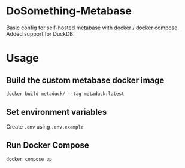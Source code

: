 # DoSomething-Metabase

Basic config for self-hosted metabase with docker / docker compose. Added support for DuckDB.

# Usage

## Build the custom metabase docker image

`docker build metaduck/ --tag metaduck:latest`

## Set environment variables
Create `.env` using `.env.example`

## Run Docker Compose
`docker compose up`